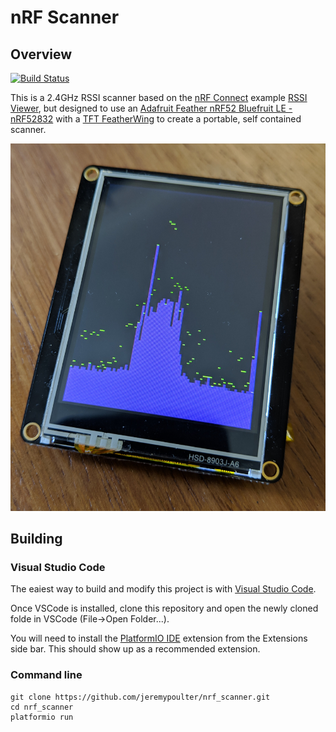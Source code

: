 # nRF Scanner

## Overview

[![Build Status](https://travis-ci.org/jeremypoulter/nrf_scanner.svg?branch=master)](https://travis-ci.org/jeremypoulter/nrf_scanner)

This is a 2.4GHz RSSI scanner based on the [nRF Connect](https://github.com/NordicSemiconductor/pc-nrfconnect-core) example [RSSI Viewer](https://github.com/NordicSemiconductor/pc-nrfconnect-rssi), but designed to use an [
Adafruit Feather nRF52 Bluefruit LE - nRF52832](https://www.adafruit.com/product/3406) with a [TFT FeatherWing](https://www.adafruit.com/product/3315) to create a portable, self contained scanner.

![Photo](doc/example.jpg)

## Building

### Visual Studio Code

The eaiest way to build and modify this project is with [Visual Studio Code](https://code.visualstudio.com/).

Once VSCode is installed, clone this repository and open the newly cloned folde in VSCode (File->Open Folder...).

You will need to install the [PlatformIO IDE](https://platformio.org/) extension from the Extensions side bar. This should show up as a recommended extension.

### Command line

```shell
git clone https://github.com/jeremypoulter/nrf_scanner.git
cd nrf_scanner
platformio run
```
